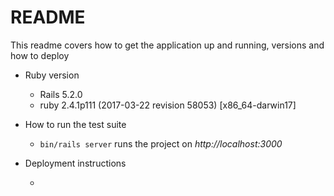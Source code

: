 # README

This readme covers how to get the application up and running, versions and how to deploy

* Ruby version

  - Rails 5.2.0
  * ruby 2.4.1p111 (2017-03-22 revision 58053) [x86_64-darwin17]


* How to run the test suite

  - `bin/rails server` runs the project on *http://localhost:3000*


* Deployment instructions
  * ​

